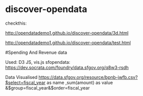 # discover-opendata

checkthis:


http://opendatademo1.github.io/discover-opendata/3d.html


http://opendatademo1.github.io/discover-opendata/test.html

#Spending And Revenue data 

Used: D3 JS, vis.js
sfopendata: https://dev.socrata.com/foundry/data.sfgov.org/q8w3-rsdh

Data Visualised
https://data.sfgov.org/resource/bpnb-jwfb.csv?$select=fiscal_year as name ,sum(amount) as value &$group=fiscal_year&$order=fiscal_year
